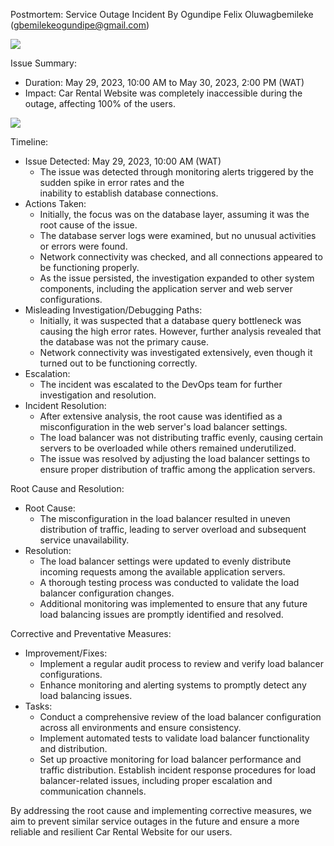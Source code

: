 Postmortem: Service Outage Incident
By Ogundipe Felix Oluwagbemileke (gbemilekeogundipe@gmail.com)

![](https://t3.ftcdn.net/jpg/04/92/09/72/240_F_492097246_yagE8x9Uk8M9IekPy7GBuE0x1Uoa7esD.jpg)

Issue Summary:
- Duration: May 29, 2023, 10:00 AM to May 30, 2023, 2:00 PM (WAT)
- Impact: Car Rental Website was completely inaccessible during the outage, affecting 100% of the users.

![](https://iq.opengenus.org/content/images/2020/06/loadcreatedbalancer.png)

Timeline:
- Issue Detected: May 29, 2023, 10:00 AM (WAT)
    - The issue was detected through monitoring alerts triggered by the sudden spike in error rates and the  
      inability to establish database connections.
- Actions Taken:
    - Initially, the focus was on the database layer, assuming it was the root cause of the issue.
    - The database server logs were examined, but no unusual activities or errors were found.
    - Network connectivity was checked, and all connections appeared to be functioning properly.
    - As the issue persisted, the investigation expanded to other system components, including the application server and web server configurations.
- Misleading Investigation/Debugging Paths:
    - Initially, it was suspected that a database query bottleneck was causing the high error rates. However, further analysis revealed that the database was not the primary cause.
    - Network connectivity was investigated extensively, even though it turned out to be functioning correctly.
- Escalation:
    - The incident was escalated to the DevOps team for further investigation and resolution.
- Incident Resolution:
    - After extensive analysis, the root cause was identified as a misconfiguration in the web server's load balancer settings.
    - The load balancer was not distributing traffic evenly, causing certain servers to be overloaded while others remained underutilized.
    - The issue was resolved by adjusting the load balancer settings to ensure proper distribution of traffic among the application servers.

Root Cause and Resolution:
- Root Cause:
    - The misconfiguration in the load balancer resulted in uneven distribution of traffic, leading to server overload and subsequent service unavailability.
- Resolution:
    - The load balancer settings were updated to evenly distribute incoming requests among the available application servers.
    - A thorough testing process was conducted to validate the load balancer configuration changes.
    - Additional monitoring was implemented to ensure that any future load balancing issues are promptly identified and resolved.

Corrective and Preventative Measures:
- Improvement/Fixes:
    - Implement a regular audit process to review and verify load balancer configurations.
    - Enhance monitoring and alerting systems to promptly detect any load balancing issues.
- Tasks:
    - Conduct a comprehensive review of the load balancer configuration across all environments and ensure consistency.
    - Implement automated tests to validate load balancer functionality and distribution.
    - Set up proactive monitoring for load balancer performance and traffic distribution.
Establish incident response procedures for load balancer-related issues, including proper escalation and communication channels.

By addressing the root cause and implementing corrective measures, we aim to prevent similar service outages in the future and ensure a more reliable and resilient Car Rental Website for our users.

